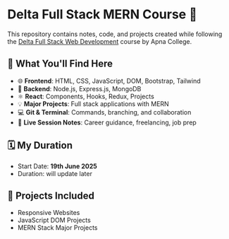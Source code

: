 # Delta Full Stack MERN Course 🚀

This repository contains notes, code, and projects created while following the [Delta Full Stack Web Development](https://www.apnacollege.in/course/delta-7) course by Apna College.

## 🧠 What You'll Find Here

- 🌐 **Frontend**: HTML, CSS, JavaScript, DOM, Bootstrap, Tailwind
- 🔧 **Backend**: Node.js, Express.js, MongoDB
- ⚛️ **React**: Components, Hooks, Redux, Projects
- 💡 **Major Projects**: Full stack applications with MERN
- 💻 **Git & Terminal**: Commands, branching, and collaboration
- 📝 **Live Session Notes**: Career guidance, freelancing, job prep


## 🗓 My Duration

- Start Date: **19th June 2025**
- Duration: will update later

## 🌟 Projects Included

- Responsive Websites
- JavaScript DOM Projects
- MERN Stack Major Projects

